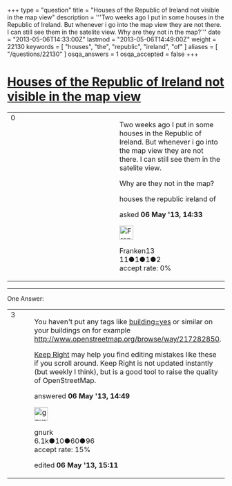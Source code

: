 +++
type = "question"
title = "Houses of the Republic of Ireland not visible in the map view"
description = '''Two weeks ago I put in some houses in the Republic of Ireland. But whenever i go into the map view they are not there. I can still see them in the satelite view. Why are they not in the map?'''
date = "2013-05-06T14:33:00Z"
lastmod = "2013-05-06T14:49:00Z"
weight = 22130
keywords = [ "houses", "the", "republic", "ireland", "of" ]
aliases = [ "/questions/22130" ]
osqa_answers = 1
osqa_accepted = false
+++

<div class="headNormal">

# [Houses of the Republic of Ireland not visible in the map view](/questions/22130/houses-of-the-republic-of-ireland-not-visible-in-the-map-view)

</div>

<div id="main-body">

<div id="askform">

<table id="question-table" style="width:100%;">
<colgroup>
<col style="width: 50%" />
<col style="width: 50%" />
</colgroup>
<tbody>
<tr>
<td style="width: 30px; vertical-align: top"><div class="vote-buttons">
<span id="post-22130-upvote" class="ajax-command post-vote up" rel="nofollow" title="I like this post (click again to cancel)"> </span>
<div id="post-22130-score" class="post-score" title="current number of votes">
0
</div>
<span id="post-22130-downvote" class="ajax-command post-vote down" rel="nofollow" title="I dont like this post (click again to cancel)"> </span> <span id="favorite-mark" class="ajax-command favorite-mark" rel="nofollow" title="mark/unmark this question as favorite (click again to cancel)"> </span>
<div id="favorite-count" class="favorite-count">
&#10;</div>
</div></td>
<td><div id="item-right">
<div class="question-body">
<p>Two weeks ago I put in some houses in the Republic of Ireland. But whenever i go into the map view they are not there. I can still see them in the satelite view.</p>
<p>Why are they not in the map?</p>
</div>
<div id="question-tags" class="tags-container tags">
<span class="post-tag tag-link-houses" rel="tag" title="see questions tagged &#39;houses&#39;">houses</span> <span class="post-tag tag-link-the" rel="tag" title="see questions tagged &#39;the&#39;">the</span> <span class="post-tag tag-link-republic" rel="tag" title="see questions tagged &#39;republic&#39;">republic</span> <span class="post-tag tag-link-ireland" rel="tag" title="see questions tagged &#39;ireland&#39;">ireland</span> <span class="post-tag tag-link-of" rel="tag" title="see questions tagged &#39;of&#39;">of</span>
</div>
<div id="question-controls" class="post-controls">
&#10;</div>
<div class="post-update-info-container">
<div class="post-update-info post-update-info-user">
<p>asked <strong>06 May '13, 14:33</strong></p>
<img src="https://secure.gravatar.com/avatar/4573e527cdfdb145e26daff4f22dde87?s=32&amp;d=identicon&amp;r=g" class="gravatar" width="32" height="32" alt="Franken13&#39;s gravatar image" />
<p><span>Franken13</span><br />
<span class="score" title="11 reputation points">11</span><span title="1 badges"><span class="badge1">●</span><span class="badgecount">1</span></span><span title="1 badges"><span class="silver">●</span><span class="badgecount">1</span></span><span title="2 badges"><span class="bronze">●</span><span class="badgecount">2</span></span><br />
<span class="accept_rate" title="Rate of the user&#39;s accepted answers">accept rate:</span> <span title="Franken13 has no accepted answers">0%</span></p>
</div>
</div>
<div id="comments-container-22130" class="comments-container">
&#10;</div>
<div id="comment-tools-22130" class="comment-tools">
&#10;</div>
<div class="clear">
&#10;</div>
<div id="comment-22130-form-container" class="comment-form-container">
&#10;</div>
<div class="clear">
&#10;</div>
</div></td>
</tr>
</tbody>
</table>

------------------------------------------------------------------------

<div class="tabBar">

<span id="sort-top"></span>

<div class="headQuestions">

One Answer:

</div>

</div>

<span id="22131"></span>

<div id="answer-container-22131" class="answer">

<table style="width:100%;">
<colgroup>
<col style="width: 50%" />
<col style="width: 50%" />
</colgroup>
<tbody>
<tr>
<td style="width: 30px; vertical-align: top"><div class="vote-buttons">
<span id="post-22131-upvote" class="ajax-command post-vote up" rel="nofollow" title="I like this post (click again to cancel)"> </span>
<div id="post-22131-score" class="post-score" title="current number of votes">
3
</div>
<span id="post-22131-downvote" class="ajax-command post-vote down" rel="nofollow" title="I dont like this post (click again to cancel)"> </span>
</div></td>
<td><div class="item-right">
<div class="answer-body">
<p>You haven't put any tags like <a href="http://wiki.openstreetmap.org/wiki/Key:building">building=yes</a> or similar on your buildings on for example <a href="http://www.openstreetmap.org/browse/way/217282850">http://www.openstreetmap.org/browse/way/217282850</a>.</p>
<p><a href="http://keepright.ipax.at/report_map.php?schema=18&amp;error=43186174&amp;zoom=14&amp;lat=55.06859&amp;lon=-7.42409&amp;layers=B0T&amp;ch=0%2C30%2C40%2C50%2C70%2C90%2C100%2C110%2C120%2C130%2C150%2C160%2C170%2C180%2C191%2C192%2C193%2C194%2C195%2C196%2C197%2C198%2C201%2C202%2C203%2C204%2C205%2C206%2C207%2C208%2C210%2C220%2C231%2C232%2C270%2C281%2C282%2C283%2C284%2C285%2C291%2C292%2C293%2C294%2C311%2C312%2C313%2C320%2C350%2C370%2C380%2C401%2C402%2C411%2C412%2C413%2C20%2C60%2C300%2C360%2C390&amp;show_ign=1&amp;show_tmpign=1">Keep Right</a> may help you find editing mistakes like these if you scroll around. Keep Right is not updated instantly (but weekly I think), but is a good tool to raise the quality of OpenStreetMap.</p>
</div>
<div class="answer-controls post-controls">
&#10;</div>
<div class="post-update-info-container">
<div class="post-update-info post-update-info-user">
<p>answered <strong>06 May '13, 14:49</strong></p>
<img src="https://secure.gravatar.com/avatar/c2a980da3fdfa1ee2659ad70d1e21f31?s=32&amp;d=identicon&amp;r=g" class="gravatar" width="32" height="32" alt="gnurk&#39;s gravatar image" />
<p><span>gnurk</span><br />
<span class="score" title="6114 reputation points"><span>6.1k</span></span><span title="10 badges"><span class="badge1">●</span><span class="badgecount">10</span></span><span title="60 badges"><span class="silver">●</span><span class="badgecount">60</span></span><span title="96 badges"><span class="bronze">●</span><span class="badgecount">96</span></span><br />
<span class="accept_rate" title="Rate of the user&#39;s accepted answers">accept rate:</span> <span title="gnurk has 18 accepted answers">15%</span></p>
</div>
<div class="post-update-info post-update-info-edited">
<p><span> edited <strong>06 May '13, 15:11</strong> </span></p>
</div>
</div>
<div id="comments-container-22131" class="comments-container">
&#10;</div>
<div id="comment-tools-22131" class="comment-tools">
&#10;</div>
<div class="clear">
&#10;</div>
<div id="comment-22131-form-container" class="comment-form-container">
&#10;</div>
<div class="clear">
&#10;</div>
</div></td>
</tr>
</tbody>
</table>

</div>

<div class="paginator-container-left">

</div>

</div>

</div>

